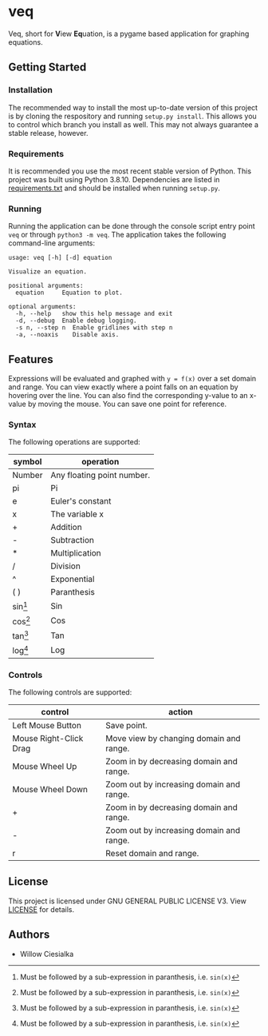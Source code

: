 # veq
Veq, short for **V**iew **Eq**uation, is a pygame based application for graphing equations.

## Getting Started

### Installation

The recommended way to install the most up-to-date version of this project is by cloning the respository and running `setup.py install`. This allows you to control which branch you install as well. This may not always guarantee a stable release, however.

### Requirements

It is recommended you use the most recent stable version of Python. This project was built using Python 3.8.10. Dependencies are listed in [requirements.txt](requirements.txt) and should be installed when running `setup.py`.

### Running

Running the application can be done through the console script entry point `veq` or through `python3 -m veq`. The application takes the following command-line arguments:

```
usage: veq [-h] [-d] equation

Visualize an equation.

positional arguments:
  equation     Equation to plot.

optional arguments:
  -h, --help   show this help message and exit
  -d, --debug  Enable debug logging.
  -s n, --step n  Enable gridlines with step n
  -a, --noaxis    Disable axis.
```

## Features

Expressions will be evaluated and graphed with `y = f(x)` over a set domain and range. You can view exactly where a point falls on an equation by hovering over the line. You can also find the corresponding y-value to an x-value by moving the mouse. You can save one point for reference.

### Syntax

The following operations are supported:

| symbol  | operation      |
| ------- | -------------- |
| Number  | Any floating point number.      |
| pi      | Pi             |
| e       | Euler's constant |
| x       | The variable x  |
| +       | Addition       |
| -       | Subtraction    |
| *       | Multiplication |
| /       | Division       |
| ^       | Exponential    |
| ( )     | Paranthesis    |
| sin[^1] | Sin            |
| cos[^1] | Cos            |
| tan[^1] | Tan            |
| log[^1] | Log            |

[^1]: Must be followed by a sub-expression in paranthesis, i.e. `sin(x)`

### Controls

The following controls are supported:

| control | action |
| ------- | ------ |
| Left Mouse Button | Save point. |
| Mouse Right-Click Drag | Move view by changing domain and range. |
| Mouse Wheel Up | Zoom in by decreasing domain and range. |
| Mouse Wheel Down | Zoom out by increasing domain and range. |
| + | Zoom in by decreasing domain and range. |
| - | Zoom out by increasing domain and range. |
| r | Reset domain and range. |

## License

This project is licensed under GNU GENERAL PUBLIC LICENSE V3. View [LICENSE](LICENSE) for details.

## Authors

- Willow Ciesialka
